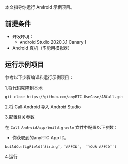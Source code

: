 本文指导你运行 Android 示例项目。

## 前提条件

- 开发环境：
  - Android Studio 2020.3.1 Canary 1
- Android 真机（不能用模拟器）

## 运行示例项目

参考以下步骤编译和运行示例项目：

1.将代码克隆到本地

```
git clone https://github.com/anyRTC-UseCase/ARCall.git
```

2.将 Call-Android 导入 Android Studio


3.配置相关参数

在 `Call-Android/app/build.gradle` 文件中配置以下参数：
- 你获取到的anyRTC App ID。

```
buildConfigField("String", "APPID", '"YOUR APPID"')
```

4.运行


  


